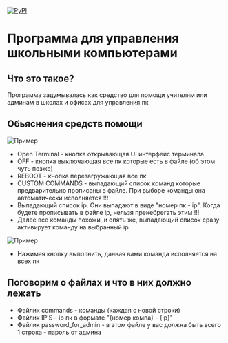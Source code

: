 <a href="#"><img src="https://camo.githubusercontent.com/38f5db5524ba43e7262dfbca1f7d3631ba127fb1596785dfd707d5fc671821c9/687474703a2f2f466f7254686542616467652e636f6d2f696d616765732f6261646765732f6d6164652d776974682d707974686f6e2e737667" alt="PyPI" data-canonical-src="http://ForTheBadge.com/images/badges/made-with-python.svg" style="max-width: 100%;"></a>
<h1>Программа для управления школьными компьютерами</h1>
<h2>Что это такое?</h2>
<p>Программа задумывалась как средство для помощи учителям или админам в школах и офисах для управления пк</p>
<h2>Обьяснения средств помощи</h2>
<img src="https://i.ibb.co/3yr0Lz4/image.png" alt="Пример">
<ul>
  <li>Open Terminal - кнопка открывающая UI интерфейс терминала</li>
  <li>OFF - кнопка выключающая все пк которые есть в файле (об этом чуть позже)</li>
  <li>REBOOT - кнопка перезагружающая все пк</li>
  <li>CUSTOM COMMANDS - выпадающий список команд которые предварительно прописаны в файле. При выборе команды она автоматически исполняется !!!</li>
  <li>Выпадающий список ip. Они выпадают в виде "номер пк - ip". Когда будете прописывать в файле ip, нельзя пренебрегать этим !!!</li>
  <li>Далее все команды похожи, и опять же, выпадающий список сразу активирует команду на выбранный ip</li>
</ul>
<img src="https://i.ibb.co/X7tyZyk/image.png" alt="Пример">
<ul>
  <li>Нажимая кнопку выполнить, данная вами команда исполняется на всех пк</li>
</ul>
<h2>Поговорим о файлах и что в них должно лежать</h2>
<ul>
  <li>Файлик commands - команды (каждая с новой строки)</li>
  <li>Файлик IP'S - ip пк в формате "{номер компа} - {ip}"</li>
  <li>Файлик password_for_admin - в этом файле у вас должна быть всего 1 строка - пароль от админа</li>
</ul>

